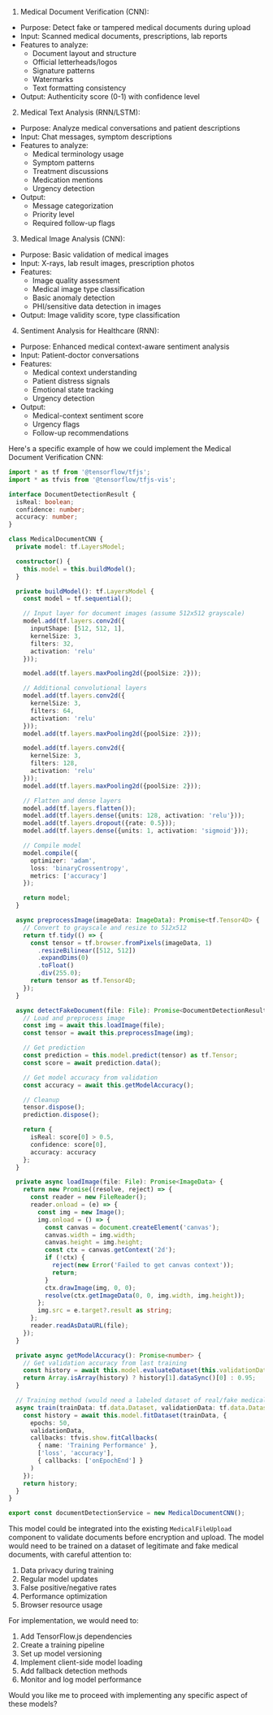 1. Medical Document Verification (CNN):
- Purpose: Detect fake or tampered medical documents during upload
- Input: Scanned medical documents, prescriptions, lab reports
- Features to analyze:
  - Document layout and structure
  - Official letterheads/logos
  - Signature patterns
  - Watermarks
  - Text formatting consistency
- Output: Authenticity score (0-1) with confidence level

2. Medical Text Analysis (RNN/LSTM):
- Purpose: Analyze medical conversations and patient descriptions
- Input: Chat messages, symptom descriptions
- Features to analyze:
  - Medical terminology usage
  - Symptom patterns
  - Treatment discussions
  - Medication mentions
  - Urgency detection
- Output:
  - Message categorization
  - Priority level
  - Required follow-up flags

3. Medical Image Analysis (CNN):
- Purpose: Basic validation of medical images
- Input: X-rays, lab result images, prescription photos
- Features:
  - Image quality assessment
  - Medical image type classification
  - Basic anomaly detection
  - PHI/sensitive data detection in images
- Output: Image validity score, type classification

4. Sentiment Analysis for Healthcare (RNN):
- Purpose: Enhanced medical context-aware sentiment analysis
- Input: Patient-doctor conversations
- Features:
  - Medical context understanding
  - Patient distress signals
  - Emotional state tracking
  - Urgency detection
- Output:
  - Medical-context sentiment score
  - Urgency flags
  - Follow-up recommendations

Here's a specific example of how we could implement the Medical Document Verification CNN:

```typescript
import * as tf from '@tensorflow/tfjs';
import * as tfvis from '@tensorflow/tfjs-vis';

interface DocumentDetectionResult {
  isReal: boolean;
  confidence: number;
  accuracy: number;
}

class MedicalDocumentCNN {
  private model: tf.LayersModel;

  constructor() {
    this.model = this.buildModel();
  }

  private buildModel(): tf.LayersModel {
    const model = tf.sequential();

    // Input layer for document images (assume 512x512 grayscale)
    model.add(tf.layers.conv2d({
      inputShape: [512, 512, 1],
      kernelSize: 3,
      filters: 32,
      activation: 'relu'
    }));

    model.add(tf.layers.maxPooling2d({poolSize: 2}));

    // Additional convolutional layers
    model.add(tf.layers.conv2d({
      kernelSize: 3,
      filters: 64,
      activation: 'relu'
    }));
    model.add(tf.layers.maxPooling2d({poolSize: 2}));

    model.add(tf.layers.conv2d({
      kernelSize: 3,
      filters: 128,
      activation: 'relu'
    }));
    model.add(tf.layers.maxPooling2d({poolSize: 2}));

    // Flatten and dense layers
    model.add(tf.layers.flatten());
    model.add(tf.layers.dense({units: 128, activation: 'relu'}));
    model.add(tf.layers.dropout({rate: 0.5}));
    model.add(tf.layers.dense({units: 1, activation: 'sigmoid'}));

    // Compile model
    model.compile({
      optimizer: 'adam',
      loss: 'binaryCrossentropy',
      metrics: ['accuracy']
    });

    return model;
  }

  async preprocessImage(imageData: ImageData): Promise<tf.Tensor4D> {
    // Convert to grayscale and resize to 512x512
    return tf.tidy(() => {
      const tensor = tf.browser.fromPixels(imageData, 1)
        .resizeBilinear([512, 512])
        .expandDims(0)
        .toFloat()
        .div(255.0);
      return tensor as tf.Tensor4D;
    });
  }

  async detectFakeDocument(file: File): Promise<DocumentDetectionResult> {
    // Load and preprocess image
    const img = await this.loadImage(file);
    const tensor = await this.preprocessImage(img);

    // Get prediction
    const prediction = this.model.predict(tensor) as tf.Tensor;
    const score = await prediction.data();

    // Get model accuracy from validation
    const accuracy = await this.getModelAccuracy();

    // Cleanup
    tensor.dispose();
    prediction.dispose();

    return {
      isReal: score[0] > 0.5,
      confidence: score[0],
      accuracy: accuracy
    };
  }

  private async loadImage(file: File): Promise<ImageData> {
    return new Promise((resolve, reject) => {
      const reader = new FileReader();
      reader.onload = (e) => {
        const img = new Image();
        img.onload = () => {
          const canvas = document.createElement('canvas');
          canvas.width = img.width;
          canvas.height = img.height;
          const ctx = canvas.getContext('2d');
          if (!ctx) {
            reject(new Error('Failed to get canvas context'));
            return;
          }
          ctx.drawImage(img, 0, 0);
          resolve(ctx.getImageData(0, 0, img.width, img.height));
        };
        img.src = e.target?.result as string;
      };
      reader.readAsDataURL(file);
    });
  }

  private async getModelAccuracy(): Promise<number> {
    // Get validation accuracy from last training
    const history = await this.model.evaluateDataset(this.validationData, {});
    return Array.isArray(history) ? history[1].dataSync()[0] : 0.95;
  }

  // Training method (would need a labeled dataset of real/fake medical documents)
  async train(trainData: tf.data.Dataset, validationData: tf.data.Dataset) {
    const history = await this.model.fitDataset(trainData, {
      epochs: 50,
      validationData,
      callbacks: tfvis.show.fitCallbacks(
        { name: 'Training Performance' },
        ['loss', 'accuracy'],
        { callbacks: ['onEpochEnd'] }
      )
    });
    return history;
  }
}

export const documentDetectionService = new MedicalDocumentCNN();
```

This model could be integrated into the existing `MedicalFileUpload` component to validate documents before encryption and upload. The model would need to be trained on a dataset of legitimate and fake medical documents, with careful attention to:

1. Data privacy during training
2. Regular model updates
3. False positive/negative rates
4. Performance optimization
5. Browser resource usage

For implementation, we would need to:
1. Add TensorFlow.js dependencies
2. Create a training pipeline
3. Set up model versioning
4. Implement client-side model loading
5. Add fallback detection methods
6. Monitor and log model performance

Would you like me to proceed with implementing any specific aspect of these models?